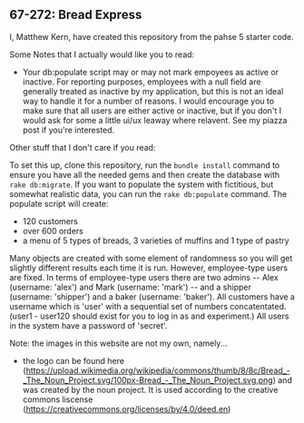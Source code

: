 67-272: Bread Express
---
I, Matthew Kern, have created this repository from the pahse 5 starter code.

Some Notes that I actually would like you to read:

- Your db:populate script may or may not mark empoyees as active or inactive. For reporting purposes, employees with a null field are generally treated as inactive by my application, but this is not an ideal way to handle it for a number of reasons. I would encourage you to make sure that all users are either active or inactive, but if you don't I would ask for some a little ui/ux leaway where relavent. See my piazza post if you're interested.

Other stuff that I don't care if you read:

To set this up, clone this repository, run the `bundle install` command to ensure you have all the needed gems and then create the database with `rake db:migrate`.  If you want to populate the system with fictitious, but somewhat realistic data, you can run the `rake db:populate` command.  The populate script will create:
- 120 customers
- over 600 orders
- a menu of 5 types of breads, 3 varieties of muffins and 1 type of pastry

Many objects are created with some element of randomness so you will get slightly different results each time it is run.  However, employee-type users are fixed.  In terms of employee-type users there are two admins -- Alex (username: 'alex') and Mark (username: 'mark') -- and a shipper (username: 'shipper') and a baker (username: 'baker').  All customers have a username which is 'user' with a sequential set of numbers concatentated. (user1 - user120 should exist for you to log in as and experiment.)  All users in the system have a password of 'secret'.

Note: the images in this website are not my own, namely...
- the logo can be found here (https://upload.wikimedia.org/wikipedia/commons/thumb/8/8c/Bread_-_The_Noun_Project.svg/100px-Bread_-_The_Noun_Project.svg.png) and was created by the noun project. It is used according to the creative commons liscense (https://creativecommons.org/licenses/by/4.0/deed.en)
